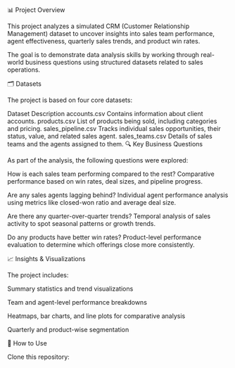 📊 Project Overview

This project analyzes a simulated CRM (Customer Relationship Management) dataset to uncover insights into sales team performance, agent effectiveness, quarterly sales trends, and product win rates.

The goal is to demonstrate data analysis skills by working through real-world business questions using structured datasets related to sales operations.

🗂️ Datasets

The project is based on four core datasets:

Dataset	Description
accounts.csv	Contains information about client accounts.
products.csv	List of products being sold, including categories and pricing.
sales_pipeline.csv	Tracks individual sales opportunities, their status, value, and related sales agent.
sales_teams.csv	Details of sales teams and the agents assigned to them.
🔍 Key Business Questions

As part of the analysis, the following questions were explored:

How is each sales team performing compared to the rest?
Comparative performance based on win rates, deal sizes, and pipeline progress.

Are any sales agents lagging behind?
Individual agent performance analysis using metrics like closed-won ratio and average deal size.

Are there any quarter-over-quarter trends?
Temporal analysis of sales activity to spot seasonal patterns or growth trends.

Do any products have better win rates?
Product-level performance evaluation to determine which offerings close more consistently.

📈 Insights & Visualizations

The project includes:

Summary statistics and trend visualizations

Team and agent-level performance breakdowns

Heatmaps, bar charts, and line plots for comparative analysis

Quarterly and product-wise segmentation

🧰 How to Use

Clone this repository:
